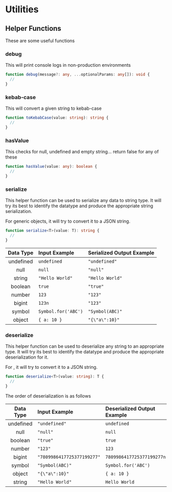 # Utilities

## Helper Functions

These are some useful functions

### debug

This will print console logs in non-production environments

```ts
function debug(message?: any, ...optionalParams: any[]): void {
  //
}
```

### kebab-case

This will convert a given string to kebab-case

```ts
function toKebabCase(value: string): string {
  //
}
```

### hasValue

This checks for null, undefined and empty string... return false for any of these

```ts
function hasValue(value: any): boolean {
  //
}
```

### serialize

This helper function can be used to serialize any data to string type. It will try its best to
identify the datatype and produce the appropriate string serialization.

For generic objects, it will try to convert it to a JSON string.

```ts
function serialize<T>(value: T): string {
  //
}
```

| Data Type | Input Example       | Serialized Output Example |
| :-------: | :------------------ | :------------------------ |
| undefined | `undefined`         | `"undefined"`             |
|   null    | `null`              | `"null"`                  |
|  string   | `"Hello World"`     | `"Hello World"`           |
|  boolean  | `true`              | `"true"`                  |
|  number   | `123`               | `"123"`                   |
|  bigint   | `123n`              | `"123"`                   |
|  symbol   | `Symbol.for('ABC')` | `"Symbol(ABC)"`           |
|  object   | `{ a: 10 }`         | `"{\"a\":10}"`            |

### deserialize

This helper function can be used to deserialize any string to an appropriate type. It will try its best to
identify the datatype and produce the appropriate deserialization for it.

For , it will try to convert it to a JSON string.

```ts
function deserialize<T>(value: string): T {
  //
}
```

The order of deserialization is as follows

| Data Type | Input Example              | Deserialized Output Example |
| :-------: | :------------------------- | :-------------------------- |
| undefined | `"undefined"`              | `undefined`                 |
|   null    | `"null"`                   | `null`                      |
|  boolean  | `"true"`                   | `true`                      |
|  number   | `"123"`                    | `123`                       |
|  bigint   | `"7809986417725377199277"` | `7809986417725377199277n`   |
|  symbol   | `"Symbol(ABC)"`            | `Symbol.for('ABC')`         |
|  object   | `"{\"a\":10}"`             | `{ a: 10 }`                 |
|  string   | `"Hello World"`            | `Hello World`               |
